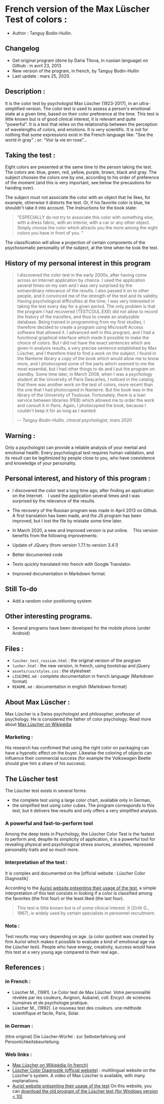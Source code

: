 # French version of the Max Lüscher Test of colors :
 - Author : Tanguy Bodin-Hullin.

## Changelog
 - Get original program (done by Daria Titova, in russian language) on Github : in avril 23, 2013
 - New version of the program, in french, by Tanguy Bodin-Hullin
 - Last update : mars 25, 2020.

## Description :
It is the color test by psychologist Max Lüscher (1923-2017), in an ultra-simplified version.
The color test is used to assess a person's emotional state at a given time, based on their color preference at the time.
This test is little known but is of good clinical interest, it is relevant and quite "powerful".
It is a test that relies on the relationship between the perception of wavelengths of colors, and emotions. It is very scientific.
It is not for nothing that some expressions exist in the French language like: "See the world in gray" ; or: "Voir la vie en rose"...

## Taking the test :
Eight colors are presented at the same time to the person taking the test.
The colors are: blue, green, red, yellow, purple, brown, black and gray.
The subject chooses the colors one by one, according to his order of preference of the moment (and this is very important, see below the precautions for handing over).

The subject must not associate the color with an object that he likes, for example, otherwise it distorts the test. Or, if his favorite color is blue, he shouldn't take it into account.
The instructions for the book state:
> "ESPECIALLY do not try to associate this color with something else, with a dress fabric, with an interior, with a car or any other object. Simply choose the color which attracts you the more among the eight colors you have in front of you. "


The classification will allow a projection of certain components of the psychosomatic personality of the subject, at the time when he took the test.

## History of my personal interest in this program
> I discovered the color test in the early 2000s, after having come across an Internet application by chance.
I used the application several times on my own and I was very surprised by the extraordinary relevance of the results. I also passed it on to other people, and it convinced me of the strength of the test and its validity.
Having psychological difficulties at the time, I was very interested in taking the test every day for a given period. The only problem is that the program I had recovered (TESTCOUL.EXE) did not allow to record the history of the transfers, and thus to create an analyzable database. Being trained in programming from my first studies, I therefore decided to create a program using Microsoft Access software that allowed it. I advanced well in this program, and I had a functional graphical interface which made it possible to make the choice of colors.
But I did not have the exact sentences which are given in analysis results, a very precise sentence established by Max Lüscher, and I therefore tried to find a work on the subject.
I found in the Nanterre library a copy of the book which would allow me to know more, and I photocopied some of the parts which seemed to me the most essential, but I had other things to do and I put the program on standby.
Some time later, in March 2008, when I was a psychology student at the University of Paris Descartes, I noticed in the catalog that there was another work on the test of colors, more recent than the one that I had photocopied in Nanterre. But the book was in the library of the University of Toulouse. Fortunately, there is a loan service between libraries (PEB) which allowed me to order the work and consult it in Paris. Again, I photocopied the book, because I couldn't keep it for as long as I wanted.
>
> -- <cite>Tanguy Bodin-Hullin, clinical psychologist, mars 2020</cite>

## Warning :
Only a psychologist can provide a reliable analysis of your mental and emotional health. Every psychological test requires human validation, and its result can be legitimized by people close to you, who have coexistence and knowledge of your personality.

## Personal interest, and history of this program :
- I discovered the color test a long time ago, after finding an application on the Internet.
   I used the application several times and I was surprised by the relevance of the results.

- The recovery of the Russian program was made in April 2013 on Github. A first translation has been made, and the JS program has been improved, but I lost the file by mistake some time later.

- In March 2020, a new and improved version is put online.
   This version benefits from the following improvements:
- Update of JQuery (from version 1.7.1 to version 3.4.1)
- Better documented code
- Texts quickly translated into french with Google Translator.
- Improved documentation in Markdown format.

## Still To-do
- Add a random color positioning system

## Other interesting programs.
  - Several programs have been developed for the mobile phone (under Android)

## Files :

  - `luscher_test_russian.html` : the original version of the program
  - `lusher.html` : the new version, in french, using bootstrap and jQuery
  - `assets/css/styles.css` : the stylesheet
  - `LISEZMOI.md` : complete documentation in french language (Markdown format)
  - `README.md` : documentation in english (Markdown format)

## About Max Lüscher :
Max Lüscher is a Swiss psychologist and philosopher, professor of psychology.
He is considered the father of color psychology.
Read more about [Max Lüscher on Wikipédia](https://en.wikipedia.org/wiki/Max_L%C3%BCscher)

### Marketing :
His research has confirmed that using the right color on packaging can have a hypnotic effect on the buyer. Likewise the coloring of objects can influence their commercial success (for example the Volkswagen Beetle should give him a share of his success).

## The Lüscher test
The Lüscher test exists in several forms:
- the complete test using a large color chart, available only in German,
- the simplified test using color cubes.
The program corresponds to this test, but it delivers few results and only offers a very simplified analysis.

### A powerful and fast-to-perform tool
Among the deep tests in Psychology, the Lüscher Color Test is the fastest to perform and, despite its simplicity of application, it is a powerful tool for revealing physical and psychological stress sources, anxieties, repressed personality traits and so much more.

### Interpretation of the test :
It is complex and documented on the [official website : Lüscher Color Diagnostik]

According to the [Auriol website présenting their usage of the test](http://cabinet.auriol.free.fr/psychologie/luscher.htm), a simple interpretation of this test consists in looking if a color is classified among the favorites (the first four) or the least liked (the last four).
> This test is little known but is of some clinical interest. It (Zirilli G., 1967), is widely used by certain specialists in personnel recruitment.

### Nota :
Test results may vary depending on age.
(a color quotient was created by firm Auriol which makes it possible to evaluate a kind of emotional age via the Lüscher test).
People who have energy, creativity, success would have this test at a very young age compared to their real age..

## References :

### in French :
- Lüscher M., (1981). Le Color test de Max Lüscher. Votre personnalité révélée par les couleurs, Avignon, Aubanel, coll. Encycl. de sciences humaines et de psychologie pratique.
- Lüscher M., (1992). Le nouveau test des couleurs. une méthode scientifique et facile, Paris, Solar.
### in German :
(titre original) Die Lüscher-Würfel : zur Selbsterfahrung und Personlichkeitsbeurteilung.

### Web links :
 - [Max Lüscher on Wikipédia (in french)](https://fr.wikipedia.org/wiki/Max_L%C3%BCscher)
 - [Lüscher Color Diagnostik (official website)](https://www.luscher-color.ch/) : multilingual website on the Lüscher's system. A video of Max Lüscher is available, with many explanations.
 - [Auriol website présenting their usage of the test](http://cabinet.auriol.free.fr/psychologie/luscher.htm)
On this website, you can [download the old program of the Lüscher test (for Windows version < 10)](http://cabinet.auriol.free.fr/psychologie/COLORTST.EXE)
